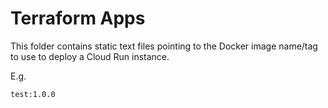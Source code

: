 # Terraform Apps

This folder contains static text files pointing to the Docker image name/tag to use to deploy a Cloud Run instance.

E.g.

```text
test:1.0.0
```
